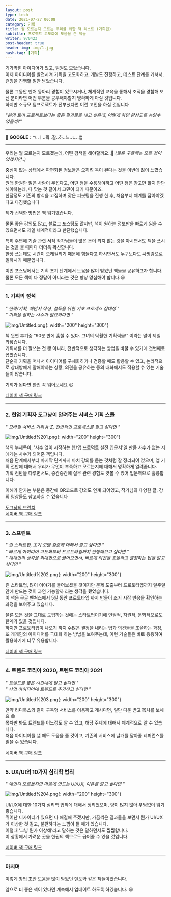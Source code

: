 ```yaml
---
layout: post
type: tech
date: 2021-07-27 00:08
category: 기획
title: 뭘 모르는지 모르는 우리를 위한 책 리스트 (기획편)
subtitle: 프로젝트 고도화에 도움을 준 책들
writer: 970423
post-header: true
header-img: img/1.jpg
hash-tag: [기획]
---
```


기가막힌 아이디어가 있고, 팀원도 모았습니다.  
이제 아이디어를 발전시켜 기획을 고도화하고, 개발도 진행하고, 테스트 단계를 거쳐서, 런칭을 진행할 일만 남았습니다.

물론 그동안 벤쳐 동아리 경험이 있으시거나, 체계적인 교육을 통해서 조직을 경험해 보신 분이라면 어떤 부분을 공부해야할지 명확하게 아실 것입니다.  
하지만 소규모 팀프로젝트가 전부셨다면 이런 고민을 하실 것입니다

*"분명 토이 프로젝트보다는 좋은 결과물을 내고 싶은데, 어떻게 하면 완성도를 높일수 있을까?"*

---
🔎 **GOOGLE** : ㄱ..ㅣ..획..잘..하..느..ㄴ..법

---


우리는 뭘 모르는지 모르겠는데, 어떤 검색을 해야할까요..🧐 *(물론 구글에는 모든 것이 있겠지만..)*

중심이 없는 상태에서 파편화된 정보들은 오히려 독이 된다는 것을 이번에 많이 느꼈습니다.  
원래 한권만 읽은 사람이 무섭다고, 어떤 점을 수용해야하고 어떤 점은 참고만 할지 판단해야하는데, 다 맞는 것 같아서 고민이 되기 때문이죠.  
한달정도 기존의 방식을 고집하며 잦은 피봇팅을 진행 한 후, 처음부터 체계를 잡아야겠다고 다짐했습니다

제가 선택한 방법은 책 읽기였습니다.

물론 좋은 강의도 많고, 블로그 포스팅도 많지만, 책이 원하는 정보만을 빠르게 읽을 수 있으면서도 제일 체계적이라고 판단했습니다.

특히 주변에 기술 관련 서적 작가님들이 많은 돈이 되지 않는 것을 아시면서도 책을 쓰시는 것을 볼 때마다 더더욱 확신합니다.  
한장 쓰는데도 시간이 오래걸리기 때문에 힘들다고 하시면서도 누구보다도 사명감으로 일하시기 때문입니다.  

이번 포스팅에서는 기획 초기 단계에서 도움을 많이 받았던 책들을 공유하고자 합니다.  
물론 모든 책이 다 정답이 아니라는 것은 항상 명심해야 합니다.😃

---
### 1. 기획의 정석


*" 전략/기획, 제안서 작성, 설득을 위한 기초 프로세스 집대성 "*  
*“ 기획을 잘하는 사수가 필요하다면 “*  

![img/Untitled.png](img/Untitled.png){: width="200" height="300"}  


책 뒷편 후기중 “90분 만에 훔칠 수 있다. 그녀의 탁월한 기획력을!” 이라는 말이 제일 와닿습니다.  
기획서를 더 잘쓰는 것 뿐 아니라, 전반적으로 생각하는 방법을 바꿀 수 있기에 첫번째로 꼽았습니다.  
단순히 기획을 떠나서 아이디어를 구체화하거나 검증할 때도 활용할 수 있고, 논리적으로 상대방에게 말해야하는 상황, 의견을 공유하는 등의 대화에서도 적용할 수 있는 기술들이 많습니다.

기회가 된다면 한번 꼭 읽어보세요 😃  

[네이버 책 구매 링크](https://book.naver.com/bookdb/book_detail.nhn?bid=7193378)

---
### 2. 현업 기획자 도그냥이 알려주는 서비스 기획 스쿨


*" 모바일 서비스 기획 A-Z, 전반적인 프로세스를 알고 싶다면 "*  

![img/Untitled%201.png](img/Untitled%201.png){: width="200" height="300"}  


책의 부제목이, '사수 없이 시작하는 웹/앱 프로덕트 실전 입문서'일 만큼 사수가 없는 저에게는 사수가 되어준 책입니다.  
처음 단계에서부터 마지막 단계까지 마치 강의를 듣는 것처럼 잘 정리되어 있으며, 앱 기획 전반에 대해서 우리가 무엇이 부족하고 모르는지에 대해서 명확하게 알려줍니다.  
기획 전반을 다루면서도, 중간중간에 실무 관련 경험도 엿볼 수 있어 입문책으로 훌륭합니다.  

이해가 안가는 부분은 중간에 QR코드로 강의도 연계 되어있고, 작가님의 다양한 글, 강의 영상들도 참고하실 수 있습니다

[도그냥의 브런치](https://brunch.co.kr/@windydog)  
[네이버 책 구매 링크](https://book.naver.com/bookdb/book_detail.nhn?bid=16378491)

---
### 3. 스프린트


*" 린 스타트업, 초기 모델 검증에 대해서 알고 싶다면 "*  
*" 빠르게 아이디어 고도화부터 프로토타입까지 진행해보고 싶다면 "*  
*" 개개인의 생각을 최대한으로 끌어오면서, 빠르게 의견을 조율하고 결정하는 법을 알고싶다면 "*  

![img/Untitled%202.png](img/Untitled%202.png){: width="200" height="300"}


린 스타트업, 많이 이야기를 들어보셨을 것이지만 문제 도출부터 프로토타입까지 일주일안에 만드는 것이 과연 가능할까 라는 생각을 했었습니다.  
이 책은 구글 벤쳐스에서 5일 동안 프로토타입 까지 만들어 초기 시장 반응을 확인하는 과정을 보여주고 있습니다.  

물론 모든 것을 그대로 도입하는 것에는 스타트업이기에 인원적, 자원적, 문화적으로도 한계가 있을 것입니다.  
하지만 프로토타입이 나오기 까지 수많은 결정을 내리는 법과 의견들을 조율하는 과정, 또 개개인의 아이디어를 극대화 하는 방법을 보여주는데, 이런 기술들은 바로 응용하여 활용하기에 너무 유용합니다.  

[네이버 책 구매 링크](https://book.naver.com/bookdb/book_detail.nhn?bid=11124734)

---
### 4. 트렌드 코리아 2020, 트렌드 코리아 2021
*" 트렌드를 짧은 시간내에 알고 싶다면 "*  
*" 사업 아이디어에 트렌드를 추가하고 싶다면 "*

![img/Untitled%203.png](img/Untitled%203.png){: width="200" height="300"}


만약 리디북스와 같이 구독형 서비스를 이용하고 계시다면, 일단 다운 받고 목차를 보세요 😃  
목차만 봐도 트렌드를 어느정도 알 수 있고, 해당 주제에 대해서 체계적으로 알 수 있습니다.  
처음 아이디어를 낼 때도 도움을 줄 것이고, 기존의 서비스에 날개를 달아줄 레퍼런스를 얻을 수 있습니다.  

[네이버 책 구매 링크](https://book.naver.com/bookdb/book_detail.nhn?bid=16743757)

---
### 5. UX/UI의 10가지 심리학 법칙
*" 왜인지 모르겠지만 마음에 안드는 UI/UX, 이유를 알고 싶다면 "*

![img/Untitled%204.png](img/Untitled%204.png){: width="200" height="300"}


UI/UX에 대한 10가지 심리학 법칙에 대해서 정리했으며, 양이 많지 않아 부담없이 읽기 좋습니다.  
뛰어난 디자이너가 있으면 다 해결해 주겠지만, 가끔씩은 결과물을 보면서 뭔가 UI/UX가 이상한 것 같고, 불편하다는 느낌이 들 때가 있습니다.  
이럴때 ‘그냥 뭔가 이상해’라고 말하는 것은 말하면서도 찝찝합니다.  
이 상황에서 가려운 곳을 한권의 책으로도 긁어줄 수 있을 것입니다.   

[네이버 책 구매 링크](https://book.naver.com/bookdb/book_detail.nhn?bid=16682913)

---
### 마치며

이렇게 창업 초반 도움을 많이 받았던 멘토와 같은 책들이었습니다.  

앞으로 더 좋은 책이 있다면 계속해서 업데이트 하도록 하겠습니다. 😃
